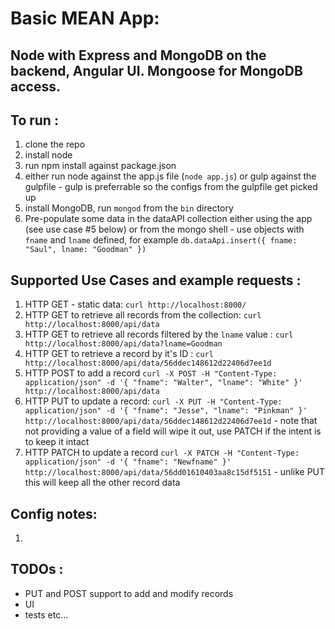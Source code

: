 # Basic MEAN App:
## Node with Express and MongoDB on the backend, Angular UI. Mongoose for MongoDB access.
## To run : 
1. clone the repo
2. install node
3. run npm install against package.json
4. either run node against the app.js file (```node app.js```) or gulp against the gulpfile - gulp is preferrable so the configs from the gulpfile get picked up
5. install MongoDB, run ```mongod``` from the ```bin``` directory
6. Pre-populate some data in the dataAPI collection either using the app (see use case #5 below) or from the mongo shell - use objects with ```fname``` and ```lname``` defined, for example ```db.dataApi.insert({ fname: "Saul", lname: "Goodman" })``` 

## Supported Use Cases and example requests :
1. HTTP GET - static data: ```curl http://localhost:8000/```
2. HTTP GET to retrieve all records from the collection: ```curl http://localhost:8000/api/data```
3. HTTP GET to retrieve all records filtered by the ```lname``` value : ```curl http://localhost:8000/api/data?lname=Goodman```
4. HTTP GET to retrieve a record by it's ID : ```curl http://localhost:8000/api/data/56ddec148612d22406d7ee1d```
5. HTTP POST to add a record ```curl -X POST -H "Content-Type: application/json" -d '{
    "fname": "Walter",
    "lname": "White"
  }' http://localhost:8000/api/data```
6. HTTP PUT to update a record: ```curl -X PUT -H "Content-Type: application/json" -d '{
    "fname": "Jesse",
    "lname": "Pinkman"
  }' http://localhost:8000/api/data/56ddec148612d22406d7ee1d``` - note that not providing a value of a field will wipe it out, use PATCH if the intent is to keep it intact
7. HTTP PATCH to update a record ```curl -X PATCH -H "Content-Type: application/json" -d '{
    "fname": "Newfname"
  }' http://localhost:8000/api/data/56dd01610403aa8c15df5151``` - unlike PUT this will keep all the other record data

##  Config notes:
1.    


##  TODOs :
- PUT and POST support to add and modify records
- UI
- tests etc...
